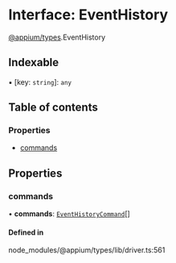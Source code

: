 # Interface: EventHistory

[@appium/types](../modules/appium_types.md).EventHistory

## Indexable

▪ [key: `string`]: `any`

## Table of contents

### Properties

- [commands](appium_types.EventHistory.md#commands)

## Properties

### commands

• **commands**: [`EventHistoryCommand`](appium_types.EventHistoryCommand.md)[]

#### Defined in

node_modules/@appium/types/lib/driver.ts:561
